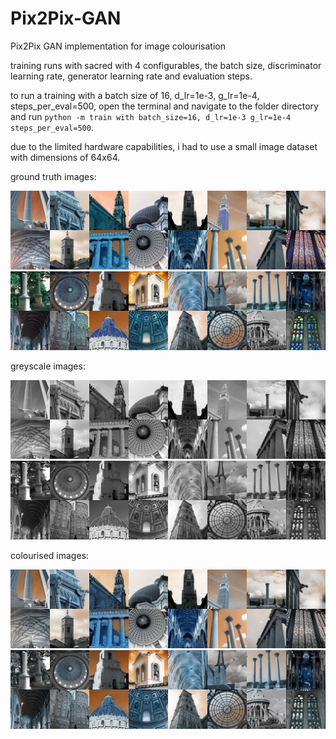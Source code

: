 # Pix2Pix-GAN
Pix2Pix GAN implementation for image colourisation

training runs with sacred with 4 configurables, the batch size, discriminator learning rate, generator learning rate and evaluation steps.



to run a training with a batch size of 16, d_lr=1e-3, g_lr=1e-4, steps_per_eval=500, open the terminal and navigate to the folder directory and run  ```python -m train with batch_size=16, d_lr=1e-3 g_lr=1e-4 steps_per_eval=500```.

due to the limited hardware capabilities, i had to use a small image dataset with dimensions of 64x64.


ground truth images:


<img src="/images/ground_truth.png" alt="gt" >

<img src="/images/set1_GT.png" alt="set1_GT" >


greyscale images:

<img src="/images/bw.png" alt="bw" >
<img src="/images/set1_BW.png" alt="set1_bw" >


colourised images:

<img src="/images/colourised.png" alt="colourised" >
<img src="/images/set1_C.png" alt="set1_C" >












